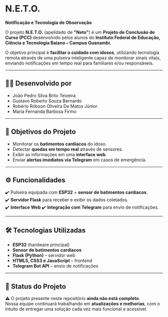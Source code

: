 #  N.E.T.O.  
**Notificação e Tecnologia de Observação**

O projeto **N.E.T.O.** (apelidado de **"Neto"**) é um **Projeto de Conclusão de Curso (PCC)** desenvolvido pelos alunos do **Instituto Federal de Educação, Ciência e Tecnologia Baiano – Campus Guanambi**.  

O objetivo principal é **facilitar o cuidado com idosos**, utilizando tecnologia remota através de uma pulseira inteligente capaz de monitorar sinais vitais, enviando notificações em tempo real para familiares e/ou responsáveis.  

---

## 👨‍💻 Desenvolvido por
- João Pedro Silva Brito Teixeira  
- Gustavo Roberto Souza Bernardo  
- Robério Róbson Oliveira De Matos Júnior  
- Maria Fernanda Barbosa Firmo  

---

## 🎯 Objetivos do Projeto
- Monitorar os **batimentos cardíacos** do idoso.  
- Detectar **quedas em tempo real** através de sensores.  
- Exibir as informações em uma **interface web**.  
- Enviar **alertas imediatos via Telegram** em casos de emergência.  

---

## ⚙️ Funcionalidades
✔️ Pulseira equipada com **ESP32** + **sensor de batimentos cardíacos**.  
✔️ **Servidor Flask** para receber e exibir os dados coletados.  
✔️ **Interface Web**
✔️ **Integração com Telegram** para envio de notificações.  

---

## 🛠️ Tecnologias Utilizadas
- **ESP32** (hardware principal)  
- **Sensor de batimentos cardíacos**    
- **Flask (Python)** – servidor web  
- **HTML5, CSS3 e JavaScript** – frontend  
- **Telegram Bot API** – envio de notificações  

---

## 📌 Status do Projeto
⚠️ O projeto presente neste repositório **ainda não está completo**.  
Nossa equipe continuará trabalhando em **atualizações e melhorias**, com o intuito de entregar uma solução cada vez mais funcional e acessível.  

